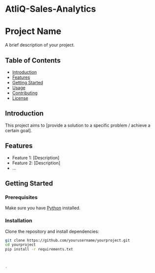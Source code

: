 # AtliQ-Sales-Analytics
# Project Name

A brief description of your project.

## Table of Contents

- [Introduction](#introduction)
- [Features](#features)
- [Getting Started](#getting-started)
- [Usage](#usage)
- [Contributing](#contributing)
- [License](#license)

## Introduction

This project aims to [provide a solution to a specific problem / achieve a certain goal]. 

## Features

- Feature 1: [Description]
- Feature 2: [Description]
- ...

## Getting Started

### Prerequisites

Make sure you have [Python](https://www.python.org/downloads/) installed.

### Installation

Clone the repository and install dependencies:

```bash
git clone https://github.com/yourusername/yourproject.git
cd yourproject
pip install -r requirements.txt



.
